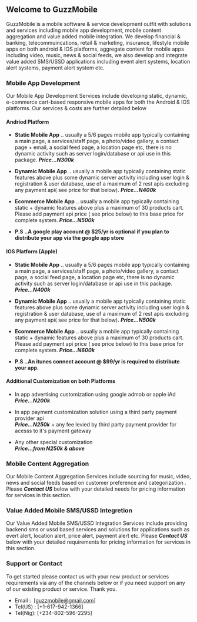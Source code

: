 ## Welcome to GuzzMobile

GuzzMobile is a mobile software & service development outfit with solutions and services including mobile app development, mobile content aggregation and value added mobile integration. We develop financial & banking, telecommuincations, retail & marketing, insurance, lifestyle mobile apps on both android & IOS platforms, aggregate content for mobile apps including video, music, news & social feeds, we also develop and integrate value added SMS/USSD applications including event alert systems, location alert systems, payment alert system etc.

### Mobile App Development

Our Mobile App Development Services include developing static, dynamic, e-commerce cart-based responsive mobile apps for both the Android & IOS platforms. Our services & costs are further detailed below

#### Andriod Platform

- **Static Mobile App** .. usually a 5/6 pages mobile app typically containing a main page, a services/staff page, a photo/video gallery, a contact page + email, a social feed page, a location page etc, there is no dynamic activity such as server login/database or api use in this package.  **_Price...N300k_** 

- **Dynamic Mobile App** .. usually a mobile app typically containing static features above plus some dynamic server activity including user login & registration & user database, use of a maximum of 2 rest apis excluding any payment api( see price for that below). **_Price...N400k_** 

- **Ecommerce Mobile App** .. usually a mobile app typically containing static + dynamic features above plus a maximum of 30 products cart. Please add payment api price ( see price below) to this base price for complete system. **_Price...N500k_** 

- **P.S ..A google play account @ $25/yr is optional if you plan to distribute your app via the google app store**

#### IOS Platform (Apple)

- **Static Mobile App** .. usually a 5/6 pages mobile app typically containing a main page, a services/staff page, a photo/video gallery, a contact page, a social feed page, a location page etc, there is no dynamic activity such as server login/database or api use in this package. **_Price...N400k_** 

- **Dynamic Mobile App** .. usually a mobile app typically containing static features above plus some dynamic server activity including user login & registration & user database, use of a maximum of 2 rest apis excluding any payment api( see price for that below). **_Price...N500k_** 

- **Ecommerce Mobile App** .. usually a mobile app typically containing static + dynamic features above plus a maximum of 30 products cart. Please add payment api price ( see price below) to this base price for complete system. **_Price...N600k_** 

- **P.S ..An itunes connect account @ $99/yr is required to distribute your app.**

#### Additional Customization on both Platforms

- In app advertising customization using google admob or apple iAd                                                        **_Price...N200k_** 

- In app payment customization solution using a third party payment provider api  
 **_Price...N250k_**  + any fee levied by third party payment provider for acesss to it's payment gateway

- Any other special customization  
 **_Price...from N250k & above_**  

### Mobile Content Aggregation

Our Mobile Content Aggregation Services include sourcing for music, video, news and social feeds based on customer preference and categorization . Please **_Contact US_** below with your detailed needs for pricing information for services in this section.

### Value Added Mobile SMS/USSD Integretion

Our Value Added Mobile SMS/USSD Integration Services include providing backend sms or ussd based services and solutions for applications such as evert alert, location alert, price alert, payment alert etc. Please **_Contact US_**  below with your detailed requirements for pricing information for services in this section.

### Support or Contact

To get started please contact us with your new product or services requirements via any of the channels below or if you need support on any of our existing product or service. Thank you.

- Email   :  [guzzmobile@gmail.com]
- Tel(US) :  [+1-617-942-1366]
- Tel(Nig):  [+234-802-596-2295]
